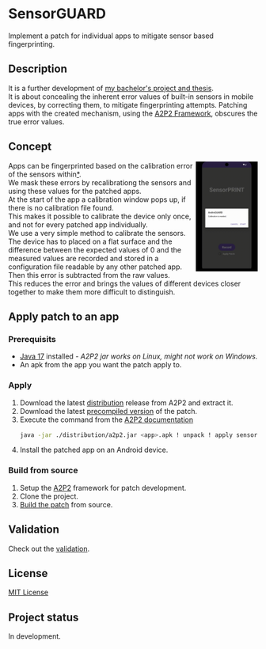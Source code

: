 # SensorGUARD
Implement a patch for individual apps to mitigate sensor based fingerprinting.

## Description
It is a further development of [my bachelor's project and thesis](https://github.com/KGeri201/AndroGUARD).  
It is about concealing the inherent error values of built-in sensors in mobile devices, by correcting them, to mitigate fingerprinting attempts.
Patching apps with the created mechanism, using the [A2P2 Framework](https://extgit.iaik.tugraz.at/fdraschbacher/a2p2), obscures the true error values.

## Concept
<img src="images/screenrecording.gif" align="right" alt="Alt Text" width="125">

Apps can be fingerprinted based on the calibration error of the sensors within[*](https://github.com/KGeri201/AndroGUARD/blob/main/thesis/thesis.pdf).  
We mask these errors by recalibrationg the sensors and using these values for the patched apps.  
At the start of the app a calibration window pops up, if there is no calibration file found.  
This makes it possible to calibrate the device only once, and not for every patched app individually.  
We use a very simple method to calibrate the sensors.  
The device has to placed on a flat surface and the difference between the expected values of 0 and the measured values are recorded and stored in a configuration file readable by any other patched app.
Then this error is subtracted from the raw values.  
This reduces the error and brings the values of different devices closer together to make them more difficult to distinguish.
  
## Apply patch to an app
### Prerequisits
- [Java 17](https://adoptium.net/de/temurin/releases/?version=17) installed *- A2P2 jar works on Linux, might not work on Windows.*
- An apk from the app you want the patch apply to.

### Apply

1. Download the latest [distribution](https://extgit.iaik.tugraz.at/fdraschbacher/a2p2/-/blob/main/a2p2_distribution_v1.0.1.zip?ref_type=heads) release from A2P2 and extract it.
2. Download the latest [precompiled version](https://github.com/KGeri201/AndroGUARD-2/releases/latest) of the patch.
3. Execute the command from the [A2P2 documentation](https://extgit.iaik.tugraz.at/fdraschbacher/a2p2/-/tree/main/distribution/docs?ref_type=heads)
    ```bash
    java -jar ./distribution/a2p2.jar <app>.apk ! unpack ! apply sensorguard_static.zip static ! pack ! sign ! ./
    ```
4. Install the patched app on an Android device.

### Build from source
1. Setup the [A2P2](https://extgit.iaik.tugraz.at/fdraschbacher/a2p2/-/tree/main?ref_type=heads) framework for patch development.
2. Clone the project.
3. [Build the patch](https://extgit.iaik.tugraz.at/fdraschbacher/a2p2/-/blob/main/distribution/docs/developing_patches.md?ref_type=heads#building-patches) from source.

## Validation
Check out the [validation](./validation/README.md).  

## License
[MIT License](LICENSE)

## Project status
In development.

